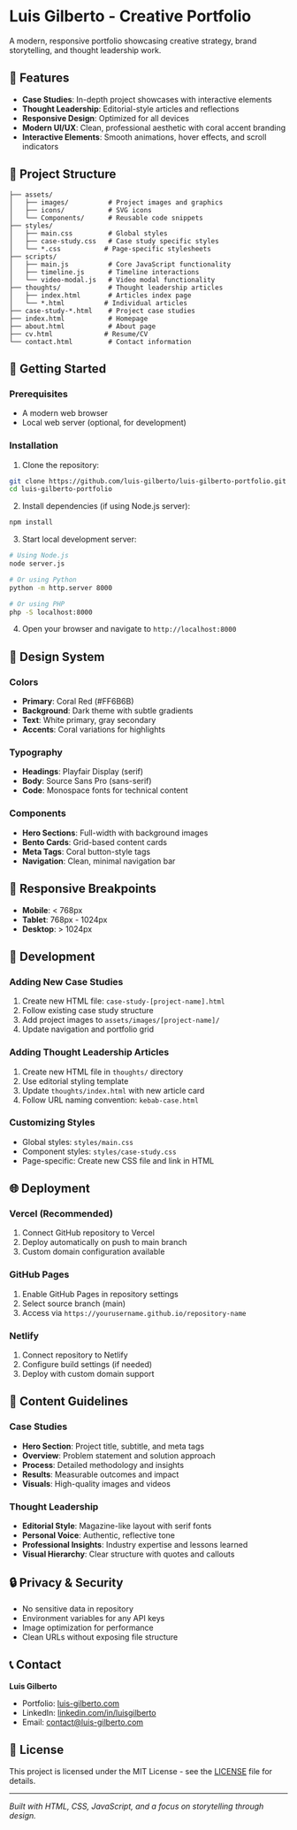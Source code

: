# Luis Gilberto - Creative Portfolio

A modern, responsive portfolio showcasing creative strategy, brand storytelling, and thought leadership work.

## 🌟 Features

- **Case Studies**: In-depth project showcases with interactive elements
- **Thought Leadership**: Editorial-style articles and reflections
- **Responsive Design**: Optimized for all devices
- **Modern UI/UX**: Clean, professional aesthetic with coral accent branding
- **Interactive Elements**: Smooth animations, hover effects, and scroll indicators

## 📁 Project Structure

```
├── assets/
│   ├── images/          # Project images and graphics
│   ├── icons/           # SVG icons
│   └── Components/      # Reusable code snippets
├── styles/
│   ├── main.css         # Global styles
│   ├── case-study.css   # Case study specific styles
│   └── *.css           # Page-specific stylesheets
├── scripts/
│   ├── main.js          # Core JavaScript functionality
│   ├── timeline.js      # Timeline interactions
│   └── video-modal.js   # Video modal functionality
├── thoughts/            # Thought leadership articles
│   ├── index.html       # Articles index page
│   └── *.html          # Individual articles
├── case-study-*.html    # Project case studies
├── index.html           # Homepage
├── about.html           # About page
├── cv.html             # Resume/CV
└── contact.html         # Contact information
```

## 🚀 Getting Started

### Prerequisites
- A modern web browser
- Local web server (optional, for development)

### Installation

1. Clone the repository:
```bash
git clone https://github.com/luis-gilberto/luis-gilberto-portfolio.git
cd luis-gilberto-portfolio
```

2. Install dependencies (if using Node.js server):
```bash
npm install
```

3. Start local development server:
```bash
# Using Node.js
node server.js

# Or using Python
python -m http.server 8000

# Or using PHP
php -S localhost:8000
```

4. Open your browser and navigate to `http://localhost:8000`

## 🎨 Design System

### Colors
- **Primary**: Coral Red (#FF6B6B)
- **Background**: Dark theme with subtle gradients
- **Text**: White primary, gray secondary
- **Accents**: Coral variations for highlights

### Typography
- **Headings**: Playfair Display (serif)
- **Body**: Source Sans Pro (sans-serif)
- **Code**: Monospace fonts for technical content

### Components
- **Hero Sections**: Full-width with background images
- **Bento Cards**: Grid-based content cards
- **Meta Tags**: Coral button-style tags
- **Navigation**: Clean, minimal navigation bar

## 📱 Responsive Breakpoints

- **Mobile**: < 768px
- **Tablet**: 768px - 1024px
- **Desktop**: > 1024px

## 🔧 Development

### Adding New Case Studies
1. Create new HTML file: `case-study-[project-name].html`
2. Follow existing case study structure
3. Add project images to `assets/images/[project-name]/`
4. Update navigation and portfolio grid

### Adding Thought Leadership Articles
1. Create new HTML file in `thoughts/` directory
2. Use editorial styling template
3. Update `thoughts/index.html` with new article card
4. Follow URL naming convention: `kebab-case.html`

### Customizing Styles
- Global styles: `styles/main.css`
- Component styles: `styles/case-study.css`
- Page-specific: Create new CSS file and link in HTML

## 🌐 Deployment

### Vercel (Recommended)
1. Connect GitHub repository to Vercel
2. Deploy automatically on push to main branch
3. Custom domain configuration available

### GitHub Pages
1. Enable GitHub Pages in repository settings
2. Select source branch (main)
3. Access via `https://yourusername.github.io/repository-name`

### Netlify
1. Connect repository to Netlify
2. Configure build settings (if needed)
3. Deploy with custom domain support

## 📄 Content Guidelines

### Case Studies
- **Hero Section**: Project title, subtitle, and meta tags
- **Overview**: Problem statement and solution approach
- **Process**: Detailed methodology and insights
- **Results**: Measurable outcomes and impact
- **Visuals**: High-quality images and videos

### Thought Leadership
- **Editorial Style**: Magazine-like layout with serif fonts
- **Personal Voice**: Authentic, reflective tone
- **Professional Insights**: Industry expertise and lessons learned
- **Visual Hierarchy**: Clear structure with quotes and callouts

## 🔒 Privacy & Security

- No sensitive data in repository
- Environment variables for any API keys
- Image optimization for performance
- Clean URLs without exposing file structure

## 📞 Contact

**Luis Gilberto**
- Portfolio: [luis-gilberto.com](https://luis-gilberto.com)
- LinkedIn: [linkedin.com/in/luisgilberto](https://linkedin.com/in/luisgilberto)
- Email: [contact@luis-gilberto.com](mailto:contact@luis-gilberto.com)

## 📝 License

This project is licensed under the MIT License - see the [LICENSE](LICENSE) file for details.

---

*Built with HTML, CSS, JavaScript, and a focus on storytelling through design.*
